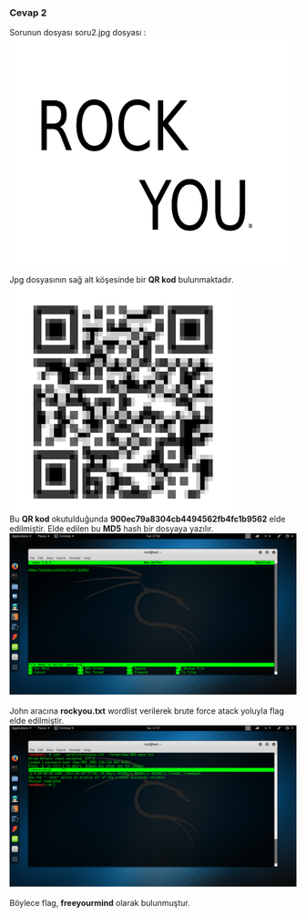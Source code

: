 ### Cevap 2 ###

Sorunun dosyası soru2.jpg dosyası :
<br/> <img width="500x" height="400x" src="soru2.jpg">

Jpg dosyasının sağ alt köşesinde bir **QR kod** bulunmaktadır.
<br/><img width="400x" height="400x" src="/resimler/qr.png">
<br/>Bu **QR kod** okutulduğunda **900ec79a8304cb4494562fb4fc1b9562** elde edilmiştir. Elde edilen bu **MD5** hash bir dosyaya yazılır. 
<img src="/resimler/hash.png">
<br/></br>John aracına **rockyou.txt** wordlist verilerek brute force atack yoluyla flag elde edilmiştir.
<img src="/resimler/john.png">
<br/></br>Böylece flag, **freeyourmind** olarak bulunmuştur.
